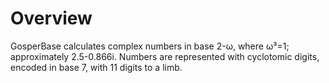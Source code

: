 # Overview
GosperBase calculates complex numbers in base 2-ω, where ω³=1; approximately 2.5-0.866i. Numbers are represented with cyclotomic digits, encoded in base 7, with 11 digits to a limb.

